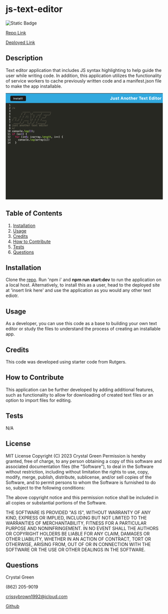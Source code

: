 # js-text-editor
![Static Badge](https://img.shields.io/badge/License-MIT-green)


[Repo Link](https://github.com/crissyg923/installable-text-editor)

[Deployed Link](https://damp-ravine-90733-ba1a52068a9e.herokuapp.com/)

## Description
Text editor application that includes JS syntax highlighting to help guide the user while writing code.  In addition, this application utilizes the functionality of service workers to  cache previously written code and a manifest.json file to make the app installable.

![Site Screenshot](./client/src/images/appphoto.png)

## Table of Contents

1. [Installation](#installation)
2. [Usage](#usage)
3. [Credits](#credits)
4. [How to Contribute](#how-to-contribute)
5. [Tests](#tests)
6. [Questions](#questions)

## Installation
Clone the [repo](https://github.com/crissyg923/installable-text-editor).  Run 'npm i' and **npm run start:dev** to run the application on a local host.  Alternatively, to install this  as a user, head to the deployed site at 'insert link here' and use the application as you would any other text ediotr.

## Usage
As a developer, you can use this code as a base to building your own text editor or study the files to understand the process of creating an installable app.

## Credits
This code was developed using starter code from Rutgers.

## How to Contribute
This application can be further developed by adding additional features, such as functionality to allow for downloading of created text files or an option to import files for editing.

## Tests
N/A

## License
MIT License
        Copyright (C) 2023 Crystal Green
        Permission is hereby granted, free of charge, to any person obtaining a copy
of this software and associated documentation files (the "Software"), to deal
in the Software without restriction, including without limitation the rights
to use, copy, modify, merge, publish, distribute, sublicense, and/or sell
copies of the Software, and to permit persons to whom the Software is
furnished to do so, subject to the following conditions:

The above copyright notice and this permission notice shall be included in all
copies or substantial portions of the Software.

THE SOFTWARE IS PROVIDED "AS IS", WITHOUT WARRANTY OF ANY KIND, EXPRESS OR
IMPLIED, INCLUDING BUT NOT LIMITED TO THE WARRANTIES OF MERCHANTABILITY,
FITNESS FOR A PARTICULAR PURPOSE AND NONINFRINGEMENT. IN NO EVENT SHALL THE
AUTHORS OR COPYRIGHT HOLDERS BE LIABLE FOR ANY CLAIM, DAMAGES OR OTHER
LIABILITY, WHETHER IN AN ACTION OF CONTRACT, TORT OR OTHERWISE, ARISING FROM,
OUT OF OR IN CONNECTION WITH THE SOFTWARE OR THE USE OR OTHER DEALINGS IN THE
SOFTWARE. 

## Questions
Crystal Green

(862) 205-9019

crissybrown1992@icloud.com

[Github](https://github.com/crissyg923)